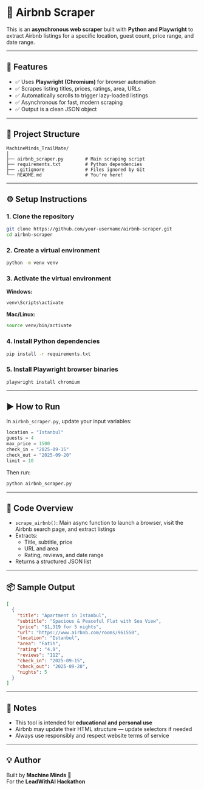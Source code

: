 # 🏡 Airbnb Scraper

This is an **asynchronous web scraper** built with **Python and Playwright** to extract Airbnb listings for a specific location, guest count, price range, and date range.

---

## 🚀 Features

- ✅ Uses **Playwright (Chromium)** for browser automation  
- ✅ Scrapes listing titles, prices, ratings, area, URLs  
- ✅ Automatically scrolls to trigger lazy-loaded listings  
- ✅ Asynchronous for fast, modern scraping  
- ✅ Output is a clean JSON object  

---

## 📂 Project Structure

```
MachineMinds_TrailMate/
│
├── airbnb_scraper.py        # Main scraping script
├── requirements.txt         # Python dependencies
├── .gitignore               # Files ignored by Git
└── README.md                # You're here!
```

---

## ⚙️ Setup Instructions

### 1. Clone the repository

```bash
git clone https://github.com/your-username/airbnb-scraper.git
cd airbnb-scraper
```

### 2. Create a virtual environment

```bash
python -m venv venv
```

### 3. Activate the virtual environment

**Windows:**

```bash
venv\Scripts\activate
```

**Mac/Linux:**

```bash
source venv/bin/activate
```

### 4. Install Python dependencies

```bash
pip install -r requirements.txt
```

### 5. Install Playwright browser binaries

```bash
playwright install chromium
```

---

## ▶️ How to Run

In `airbnb_scraper.py`, update your input variables:

```python
location = "Istanbul"
guests = 4
max_price = 1500
check_in = "2025-09-15"
check_out = "2025-09-20"
limit = 10
```

Then run:

```bash
python airbnb_scraper.py
```

---

## 🧠 Code Overview

- `scrape_airbnb()`: Main async function to launch a browser, visit the Airbnb search page, and extract listings
- Extracts:
  - Title, subtitle, price
  - URL and area
  - Rating, reviews, and date range
- Returns a structured JSON list

---

## 📦 Sample Output

```json
[
  {
    "title": "Apartment in Istanbul",
    "subtitle": "Spacious & Peaceful Flat with Sea View",
    "price": "$1,319 for 5 nights",
    "url": "https://www.airbnb.com/rooms/961550",
    "location": "Istanbul",
    "area": "Fatih",
    "rating": "4.9",
    "reviews": "112",
    "check_in": "2025-09-15",
    "check_out": "2025-09-20",
    "nights": 5
  }
]
```
---

## 📝 Notes

- This tool is intended for **educational and personal use**
- Airbnb may update their HTML structure — update selectors if needed
- Always use responsibly and respect website terms of service

---

## 💡 Author

Built by **Machine Minds** 🧠  
For the **LeadWithAI Hackathon**  

